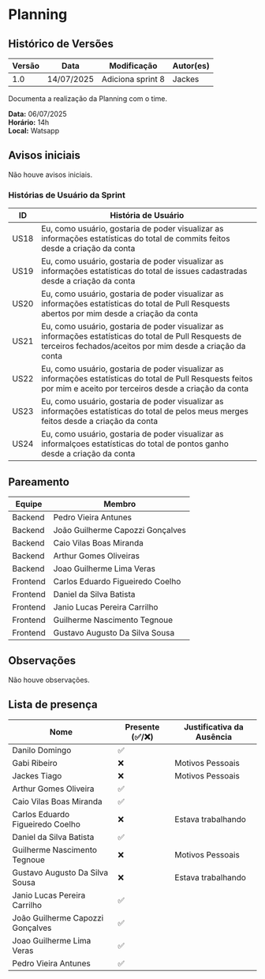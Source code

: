 # Planning

## Histórico de Versões

| Versão | Data       | Modificação       | Autor(es) |
| ------ | ---------- | ----------------- | --------- |
| 1.0    | 14/07/2025 | Adiciona sprint 8 |  Jackes   |

Documenta a realização da Planning com o time.

**Data:** 06/07/2025      
**Horário:** 14h         
**Local:** Watsapp 


## Avisos iniciais
Não houve avisos iniciais.

### Histórias de Usuário da Sprint

| ID   | História de Usuário                                                                             |
| ---- | ----------------------------------------------------------------------------------------------- |
| US18 | Eu, como usuário, gostaria de poder visualizar as informações estatísticas do total de commits feitos desde a criação da conta |
| US19 | Eu, como usuário, gostaria de poder visualizar as informações estatísticas do total de issues cadastradas desde a criação da conta |
| US20 | Eu, como usuário, gostaria de poder visualizar as informações estatísticas do total de Pull Resquests abertos por mim desde a criação da conta |
| US21 | Eu, como usuário, gostaria de poder visualizar as informações estatísticas do total de Pull Resquests de terceiros fechados/aceitos por mim desde a criação da conta |
| US22 | Eu, como usuário, gostaria de poder visualizar as informações estatísticas do total de Pull Resquests feitos por mim e aceito por terceiros desde a criação da conta |
| US23 | Eu, como usuário, gostaria de poder visualizar as informações estatísticas do total de pelos meus merges feitos desde a criação da conta |
| US24 | Eu, como usuário, gostaria de poder visualizar as informalçoes estatísticas do total de pontos ganho desde a criação da conta |

## Pareamento

| Equipe   | Membro                           |
| -------- | -------------------------------- |
| Backend  | Pedro Vieira Antunes             |
| Backend  | João Guilherme Capozzi Gonçalves |
| Backend  | Caio Vilas Boas Miranda          |
| Backend  | Arthur Gomes Oliveiras           |
| Backend  | Joao Guilherme Lima Veras        |
| Frontend | Carlos Eduardo Figueiredo Coelho |
| Frontend | Daniel da Silva Batista          |
| Frontend | Janio Lucas Pereira Carrilho     |
| Frontend | Guilherme Nascimento Tegnoue     |
| Frontend | Gustavo Augusto Da Silva Sousa   |



## Observações

Não houve observações.

## Lista de presença

| Nome                             | Presente (✅/❌) | Justificativa da Ausência |
| -------------------------------- | -------------- | ------------------------- |
| Danilo Domingo                   | ✅              |                           |
| Gabi Ribeiro                     | ❌              | Motivos Pessoais          |
| Jackes Tiago                     | ❌              | Motivos Pessoais          |
| Arthur Gomes Oliveira            | ✅              |                           |
| Caio Vilas Boas Miranda          | ✅              |                           |
| Carlos Eduardo Figueiredo Coelho | ❌              | Estava trabalhando        |
| Daniel da Silva Batista          | ✅              |                           |
| Guilherme Nascimento Tegnoue     | ❌              | Motivos Pessoais          |
| Gustavo Augusto Da Silva Sousa   | ❌              | Estava trabalhando        |
| Janio Lucas Pereira Carrilho     | ✅              |                           |
| João Guilherme Capozzi Gonçalves | ✅              |                           |
| Joao Guilherme Lima Veras        | ✅              |                           |
| Pedro Vieira Antunes             | ✅              |                           |

